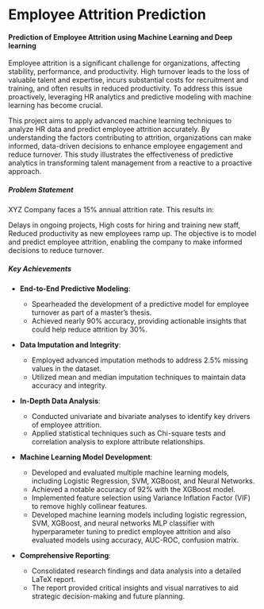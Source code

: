 # Employee Attrition Prediction
#### Prediction of Employee Attrition using Machine Learning and Deep learning

Employee attrition is a significant challenge for organizations, affecting stability, performance, and productivity. High turnover leads to the loss of valuable talent and expertise, incurs substantial costs for recruitment and training, and often results in reduced productivity. To address this issue proactively, leveraging HR analytics and predictive modeling with machine learning has become crucial.

This project aims to apply advanced machine learning techniques to analyze HR data and predict employee attrition accurately. By understanding the factors contributing to attrition, organizations can make informed, data-driven decisions to enhance employee engagement and reduce turnover. This study illustrates the effectiveness of predictive analytics in transforming talent management from a reactive to a proactive approach.

##### Problem Statement
XYZ Company faces a 15% annual attrition rate. This results in:

Delays in ongoing projects,
High costs for hiring and training new staff,
Reduced productivity as new employees ramp up.
The objective is to model and predict employee attrition, enabling the company to make informed decisions to reduce turnover.

##### Key Achievements

- **End-to-End Predictive Modeling**:
  - Spearheaded the development of a predictive model for employee turnover as part of a master’s thesis.
  - Achieved nearly 90% accuracy, providing actionable insights that could help reduce attrition by 30%.

- **Data Imputation and Integrity**:
  - Employed advanced imputation methods to address 2.5% missing values in the dataset.
  - Utilized mean and median imputation techniques to maintain data accuracy and integrity.

- **In-Depth Data Analysis**:
  - Conducted univariate and bivariate analyses to identify key drivers of employee attrition.
  - Applied statistical techniques such as Chi-square tests and correlation analysis to explore attribute relationships.

- **Machine Learning Model Development**:
  - Developed and evaluated multiple machine learning models, including Logistic Regression, SVM, XGBoost, and Neural Networks.
  - Achieved a notable accuracy of 92% with the XGBoost model.
  - Implemented feature selection using Variance Inflation Factor (VIF) to remove highly collinear features.
  - Developed machine learning models including logistic regression, SVM, XGBoost, and neural networks MLP classifier with hyperparameter tuning to predict employee attrition and also evaluated models using 
     accuracy, AUC-ROC, confusion matrix.

- **Comprehensive Reporting**:
  - Consolidated research findings and data analysis into a detailed LaTeX report.
  - The report provided critical insights and visual narratives to aid strategic decision-making and future planning.


